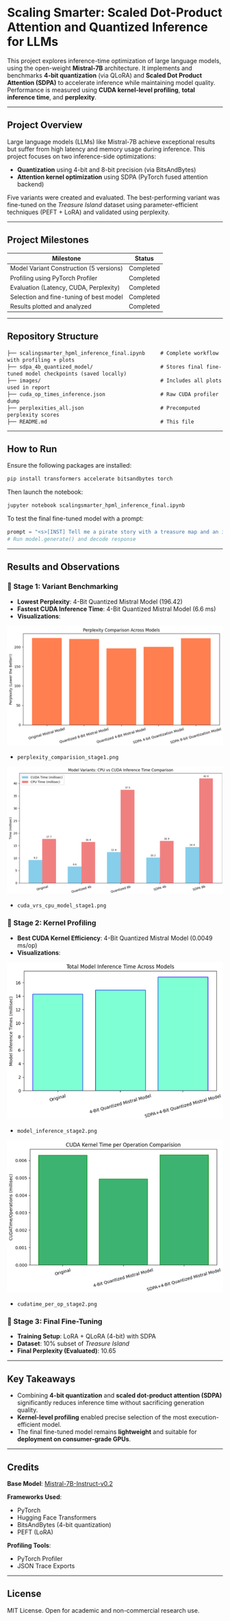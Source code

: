 # Scaling Smarter: Scaled Dot-Product Attention and Quantized Inference for LLMs

This project explores inference-time optimization of large language models, using the open-weight **Mistral-7B** architecture. It implements and benchmarks **4-bit quantization** (via QLoRA) and **Scaled Dot Product Attention (SDPA)** to accelerate inference while maintaining model quality. Performance is measured using **CUDA kernel-level profiling**, **total inference time**, and **perplexity**.

---

## Project Overview

Large language models (LLMs) like Mistral-7B achieve exceptional results but suffer from high latency and memory usage during inference. This project focuses on two inference-side optimizations:

- **Quantization** using 4-bit and 8-bit precision (via BitsAndBytes)
- **Attention kernel optimization** using SDPA (PyTorch fused attention backend)

Five variants were created and evaluated. The best-performing variant was fine-tuned on the *Treasure Island* dataset using parameter-efficient techniques (PEFT + LoRA) and validated using perplexity.

---

## Project Milestones

| Milestone                                  | Status     |
|-------------------------------------------|------------|
| Model Variant Construction (5 versions) | Completed  |
| Profiling using PyTorch Profiler        | Completed  |
| Evaluation (Latency, CUDA, Perplexity)  | Completed  |
| Selection and fine-tuning of best model | Completed  |
| Results plotted and analyzed            | Completed  |

---

## Repository Structure

```
├── scalingsmarter_hpml_inference_final.ipynb     # Complete workflow with profiling + plots
├── sdpa_4b_quantized_model/                      # Stores final fine-tuned model checkpoints (saved locally)
├── images/                                       # Includes all plots used in report
├── cuda_op_times_inference.json                  # Raw CUDA profiler dump
├── perplexities_all.json                         # Precomputed perplexity scores
├── README.md                                     # This file
```

---

## How to Run

Ensure the following packages are installed:

```bash
pip install transformers accelerate bitsandbytes torch
```

Then launch the notebook:

```bash
jupyter notebook scalingsmarter_hpml_inference_final.ipynb
```

To test the final fine-tuned model with a prompt:

```python
prompt = "<s>[INST] Tell me a pirate story with a treasure map and an island. [/INST]"
# Run model.generate() and decode response
```

---

## Results and Observations

### 🔹 Stage 1: Variant Benchmarking
- **Lowest Perplexity**: 4-Bit Quantized Mistral Model (196.42)
- **Fastest CUDA Inference Time**: 4-Bit Quantized Mistral Model (6.6 ms)
- **Visualizations**:

![Perplexity Comparison](images/perplexity_comparision_stage1.png)

  - `perplexity_comparision_stage1.png`

![CUDA vs CPU Inference Time](images/cuda_vrs_cpu_model_stage1.png)

  - `cuda_vrs_cpu_model_stage1.png`

### 🔹 Stage 2: Kernel Profiling
- **Best CUDA Kernel Efficiency**: 4-Bit Quantized Mistral Model (0.0049 ms/op)
- **Visualizations**:

![Total Inference Time](images/model_inference_stage2.png)

  - `model_inference_stage2.png`

![CUDA Time per Operation](images/cudatime_per_op_stage2.png)

  - `cudatime_per_op_stage2.png`

### 🔹 Stage 3: Final Fine-Tuning
- **Training Setup**: LoRA + QLoRA (4-bit) with SDPA
- **Dataset**: 10% subset of *Treasure Island*
- **Final Perplexity (Evaluated)**: 10.65

---

## Key Takeaways

- Combining **4-bit quantization** and **scaled dot-product attention (SDPA)** significantly reduces inference time without sacrificing generation quality.
- **Kernel-level profiling** enabled precise selection of the most execution-efficient model.
- The final fine-tuned model remains **lightweight** and suitable for **deployment on consumer-grade GPUs**.

---

## Credits

**Base Model**: [Mistral-7B-Instruct-v0.2](https://huggingface.co/mistralai/Mistral-7B-Instruct-v0.2)

**Frameworks Used**:
- PyTorch
- Hugging Face Transformers
- BitsAndBytes (4-bit quantization)
- PEFT (LoRA)

**Profiling Tools**:
- PyTorch Profiler
- JSON Trace Exports

---

## License

MIT License. Open for academic and non-commercial research use.
